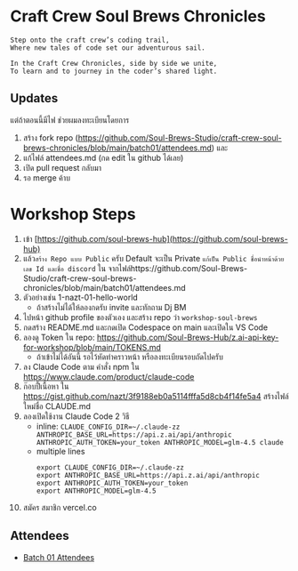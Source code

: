 # Craft Crew Soul Brews Chronicles

    Step onto the craft crew’s coding trail,
    Where new tales of code set our adventurous sail.
    
    In the Craft Crew Chronicles, side by side we unite,
    To learn and to journey in the coder’s shared light.

## Updates

แต่ถ้าตอนนี้มีไฟ  ช่วยผมลงทะเบียนโดยการ

1) สร้าง fork repo (https://github.com/Soul-Brews-Studio/craft-crew-soul-brews-chronicles/blob/main/batch01/attendees.md) และ 
2) แก้ไฟล์ attendees.md (กด edit ใน github ได้เลย)
3) เปิด pull request กลับมา
4) รอ merge ค้าบ

# Workshop Steps

1) เข้า [https://github.com/soul-brews-hub](https://github.com/soul-brews-hub)
2) แล้ว`สร้าง Repo แบบ Public` ครับ Default จะเป็น Private `แก้เป็น Public ชื่อนำหน้าด้วย เลข Id และชื่อ discord` ใน จากไฟล์https://github.com/Soul-Brews-Studio/craft-crew-soul-brews-chronicles/blob/main/batch01/attendees.md
3) ตัวอย่างเช่น 1-nazt-01-hello-world
    - ถ้าสร้างไม่ได้ให้ลองกดรับ invite และทักถาม Dj BM
4) ไปหน้า github profile ของตัวเอง และสร้าง repo ว่า `workshop-soul-brews`
5) กดสร้าง README.md และกดเปิด Codespace on main และเปิดใน VS Code
6) ลองดู Token ใน repo: https://github.com/Soul-Brews-Hub/z.ai-api-key-for-workshop/blob/main/TOKENS.md
    - ถ้าเข้าไม่ได้อันนี้ รอไว้หัดทำคราวหน้า หรือลงทะเบียนรอบถัดไปครับ
7) ลง Claude Code ตาม คำสั่ง npm ใน https://www.claude.com/product/claude-code
8) ก๊อบปี้่เนื้อหา ใน https://gist.github.com/nazt/3f9188eb0a5114fffa5d8cb4f14fe5a4 สร้างไฟล์ใหม่ชื่อ CLAUDE.md
9) ลองเปิดใช้งาน Claude Code 2 วิธี
    - ​inline: `CLAUDE_CONFIG_DIR=~/.claude-zz ANTHROPIC_BASE_URL=https://api.z.ai/api/anthropic ANTHROPIC_AUTH_TOKEN=your_token ANTHROPIC_MODEL=glm-4.5 claude`
    - multiple lines
      ```
      export CLAUDE_CONFIG_DIR=~/.claude-zz
      export ANTHROPIC_BASE_URL=https://api.z.ai/api/anthropic
      export ANTHROPIC_AUTH_TOKEN=your_token
      export ANTHROPIC_MODEL=glm-4.5
      ```
10) สมัคร สมาชิก vercel.co

## Attendees

- [Batch 01 Attendees](batch01/attendees.md)
